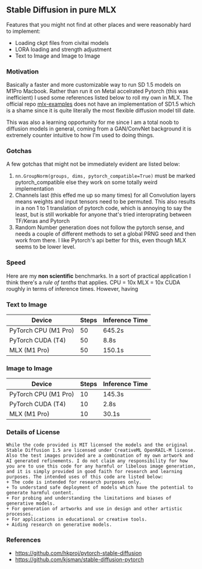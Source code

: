## Stable Diffusion in pure MLX

Features that you might not find at other places and were reasonably hard to implement:
- Loading ckpt files from civitai models
- LORA loading and strength adjustment
- Text to Image and Image to Image

### Motivation
Basically a faster and more customizable way to run SD 1.5 models on M1Pro Macbook. Rather than run it on Metal accelrated Pytorch (this was inefficient) I used some references listed below to roll my own in MLX. The official repo [mlx-examples](https://github.com/ml-explore/mlx-examples) does not have an implementation of SD1.5 which is a shame since it is quite literally the most flexible diffusion model till date.

This was also a learning opportunity for me since I am a total noob to diffusion models in general, coming from a GAN/ConvNet background it is extremely counter intuitive to how I'm used to doing things.

### Gotchas
A few gotchas that might not be immediately evident are listed below:
1. `nn.GroupNorm(groups, dims, pytorch_compatible=True)` must be marked pytorch_compatible else they work on some totally weird implementation
2. Channels last (this effed me up so many times) for all Convolution layers means weights and input tensors need to be permuted. This also results in a non 1 to 1 translation of pytorch code, which is annoying to say the least, but is still workable for anyone that's tried interoprating between TF/Keras and Pytorch
3. Random Number generation does not follow the pytorch sense, and needs a couple of different methods to set a global PRNG seed and then work from there. I like Pytorch's api better for this, even though MLX seems to be lower level.

### Speed
Here are my __non scientific__ benchmarks. In a sort of practical application I think there's a _rule of tenths_ that applies. CPU = 10x MLX = 10x CUDA roughly in terms of inference times. However, having 

### Text to Image
| Device               | Steps | Inference Time |
|----------------------|-------|----------------|
| PyTorch CPU (M1 Pro) | 50    | 645.2s         |
| PyTorch CUDA (T4)    | 50    | 8.8s           |
| MLX (M1 Pro)         | 50    | 150.1s         |

### Image to Image
| Device               | Steps | Inference Time |
|----------------------|-------|----------------|
| PyTorch CPU (M1 Pro) | 10    | 145.3s         |
| PyTorch CUDA (T4)    | 10    | 2.8s           |
| MLX (M1 Pro)         | 10    | 30.1s          |


### Details of License
```
While the code provided is MIT licensed the models and the original Stable Diffusion 1.5 are licensed under CreativeML OpenRAIL-M license. Also the test images provided are a combination of my own artwork and AI generated refinements. I do not claim any responsibility for how you are to use this code for any harmful or libelous image generation, and it is simply provided in good faith for research and learning purposes. The intended uses of this code are listed below:
+ The code is intended for research purposes only.
+ To understand safe deployment of models which have the potential to generate harmful content.
+ For probing and understanding the limitations and biases of generative models.
+ For generation of artworks and use in design and other artistic processes.
+ For applications in educational or creative tools.
+ Aiding research on generative models.

```

### References
+ https://github.com/hkproj/pytorch-stable-diffusion
+ https://github.com/kjsman/stable-diffusion-pytorch
